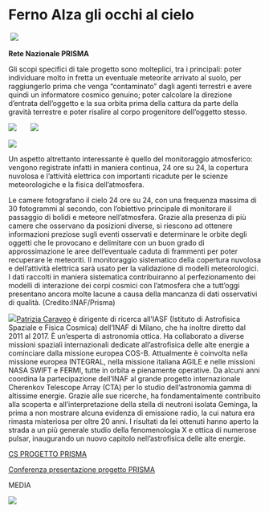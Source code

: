 Ferno Alza gli occhi al cielo
=============================

 ![](https://www.adaa.it/wp/wp-content/uploads/2022/06/Locandina-35x50-cm-PRISMA-High-717x1024.jpg)

**Rete Nazionale PRISMA**

Gli scopi specifici di tale progetto sono molteplici, tra i principali: poter individuare molto in fretta un eventuale meteorite arrivato al suolo, per raggiungerlo prima che venga “contaminato” dagli agenti terrestri e avere quindi un informatore cosmico genuino; poter calcolare la direzione d’entrata dell’oggetto e la sua orbita prima della cattura da parte della gravità terrestre e poter risalire al corpo progenitore dell’oggetto stesso.

![](https://www.adaa.it/wp/wp-content/uploads/2022/06/Schermata-2022-06-17-alle-15.02.25-300x227.png)       ![](https://www.adaa.it/wp/wp-content/uploads/2022/06/Schermata-2022-06-17-alle-15.02.04-300x225.png)

![](https://www.adaa.it/wp/wp-content/uploads/2022/06/san-lorenzo-2021-quando-dove-come-vedere-stelle-cadenti-orario-data-a-che-ora-10-agosto-1024x576.jpeg)

Un aspetto altrettanto interessante è quello del monitoraggio atmosferico: vengono registrate infatti in maniera continua, 24 ore su 24, la copertura nuvolosa e l’attività elettrica con importanti ricadute per le scienze meteorologiche e la fisica dell’atmosfera.

Le camere fotografano il cielo 24 ore su 24, con una frequenza massima di 30 fotogrammi al secondo, con l’obiettivo principale di monitorare il passaggio di bolidi e meteore nell’atmosfera. Grazie alla presenza di più camere che osservano da posizioni diverse, si riescono ad ottenere informazioni preziose sugli eventi osservati e determinare le orbite degli oggetti che le provocano e delimitare con un buon grado di approssimazione le aree dell’eventuale caduta di frammenti per poter recuperare le meteoriti. Il monitoraggio sistematico della copertura nuvolosa e dell’attività elettrica sarà usato per la validazione di modelli meteorologici. I dati raccolti in maniera sistematica contribuiranno al perfezionamento dei modelli di interazione dei corpi cosmici con l’atmosfera che a tutt’oggi presentano ancora molte lacune a causa della mancanza di dati osservativi di qualità. (Credito:INAF/Prisma)

![](https://www.adaa.it/wp/wp-content/uploads/2019/05/patrizia-caraveo-slide-3-300x145.jpg)[Patrizia Caraveo](https://www.adaa.it/2021/06/28/premio-fermi-2021-a-patrizia-caraveo/) è dirigente di ricerca all’IASF (Istituto di Astrofisica Spaziale e Fisica Cosmica) dell’INAF di Milano, che ha inoltre diretto dal 2011 al 2017. È un’esperta di astronomia ottica. Ha collaborato a diverse missioni spaziali internazionali dedicate all’astrofisica delle alte energie a cominciare dalla missione europea COS-B. Attualmente è coinvolta nella missione europea INTEGRAL, nella missione italiana AGILE e nelle missioni NASA SWIFT e FERMI, tutte in orbita e pienamente operative. Da alcuni anni coordina la partecipazione dell’INAF al grande progetto internazionale Cherenkov Telescope Array (CTA) per lo studio dell’astronomia gamma di altissime energie. Grazie alle sue ricerche, ha fondamentalmente contribuito alla scoperta e all’interpretazione della stella di neutroni isolata Geminga, la prima a non mostrare alcuna evidenza di emissione radio, la cui natura era rimasta misteriosa per oltre 20 anni. I risultati da lei ottenuti hanno aperto la strada a un più generale studio della fenomenologia X e ottica di numerose pulsar, inaugurando un nuovo capitolo nell’astrofisica delle alte energie.

[CS PROGETTO PRISMA](https://www.adaa.it/wp/wp-content/uploads/2022/06/CS-PROGETTO-PRISMA-1.pdf)

[Conferenza presentazione progetto PRISMA](https://www.adaa.it/2022/07/03/comune-di-ferno-presentazione-programma-prisma/)

MEDIA

![](https://www.adaa.it/wp/wp-content/uploads/2022/07/media-conferenza-prisma.jpg)